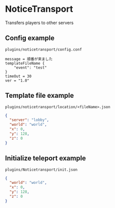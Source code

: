 # NoticeTransport

Transfers players to other servers

## Config example
```plugins/noticetransport/config.conf```
```hocon
message = 順番が来ました
templateFileName {
    "event": "test"
}
timeOut = 30
ver = "1.0"
```

## Template file example 
```plugins/noticetransport/location/<fileName>.json```
```json
{
  "server": "lobby",
  "world": "world",
  "x": 0,
  "y": 128,
  "z": 0
}
```

## Initialize teleport example 
```plugins/Noticetransport/init.json```
```json
{
  "world": "world",
  "x": 0,
  "y": 128,
  "z": 0
}
```

